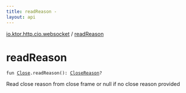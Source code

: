```yaml
---
title: readReason - 
layout: api
---
```


<div class='api-docs-breadcrumbs'><a href="index.html">io.ktor.http.cio.websocket</a> / <a href="./read-reason.html">readReason</a></div>

# readReason

<div class="signature"><code><span class="keyword">fun </span><a href="-frame/-close/index.html"><span class="identifier">Close</span></a><span class="symbol">.</span><span class="identifier">readReason</span><span class="symbol">(</span><span class="symbol">)</span><span class="symbol">: </span><a href="-close-reason/index.html"><span class="identifier">CloseReason</span></a><span class="symbol">?</span></code></div>

Read close reason from close frame or null if no close reason provided

